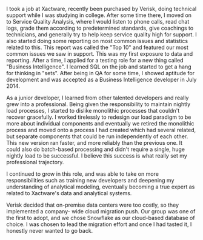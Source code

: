 I took a job at Xactware, recently been purchased by Verisk, doing technical support while 
I was studying in college. After some time there, I moved on to Service Quality Analysis, 
where I would listen to phone calls, read chat logs, grade them according to predetermined 
standards, give coachings to technicians, and generally try to help keep service quality 
high for support. I also started doing some reporting on most common issues and statistics 
related to this. This report was called the "Top 10" and featured our most common issues 
we saw in support. This was my first exposure to data and reporting. After a time, I 
applied for a testing role for a new thing called "Business Intelligence". I learned SQL on 
the job and started to get a hang for thinking in "sets". After being in QA for some time, I 
showed aptitude for development and was accepted as a Business Intelligence developer in 
July 2014.

As a junior developer, I learned from other talented developers and really grew into a 
professional. Being given the responsibility to maintain nightly load processes, I started to 
dislike monolithic processes that couldn't recover gracefully. I worked tirelessly to redesign 
our load paradigm to be more about individual components and eventually we retired the 
monolithic process and moved onto a process I had created which had several related, but 
separate components that could be run independently of each other. This new version ran 
faster, and more reliably than the previous one. It could also do batch-based processing and 
didn't require a single, huge nightly load to be successful. I believe this success is what 
really set my professional trajectory. 

I continued to grow in this role, and was able to take on more responsibilities such as 
training new developers and deepening my understanding of analytical modeling, eventually 
becoming a true expert as related to Xactware's data and analytical systems. 

Verisk decided that on-premise data centers were too costly, so they implemented a company-
wide cloud migration push. Our group was one of the first to adopt, and we chose Snowflake 
as our cloud-based database of choice. I was chosen to lead the migration effort and once I 
had tasted it, I honestly never wanted to go back.
